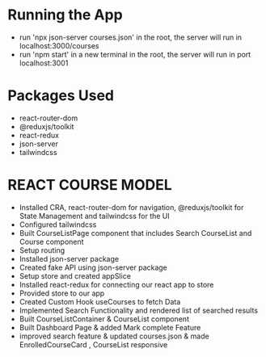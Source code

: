 # Running the App

- run 'npx json-server courses.json' in the root, the server will run in  localhost:3000/courses
- run 'npm start' in a new terminal in the root,  the server will run in port localhost:3001


# Packages Used

- react-router-dom
- @reduxjs/toolkit
- react-redux
- json-server
- tailwindcss


# REACT COURSE MODEL

- Installed CRA, react-router-dom for navigation, @reduxjs/toolkit for State Management and tailwindcss for the UI
- Configured tailwindcss
- Built CourseListPage component that includes Search CourseList and Course component
- Setup routing
- Installed json-server package 
- Created fake API using json-server package
- Setup store and created appSlice
- Installed react-redux for connecting our react app to store
- Provided store to our app
- Created Custom Hook useCourses to fetch Data
- Implemented Search Functionality and rendered list of searched results
- Built CourseListContainer & CourseList component
- Built Dashboard Page & added Mark complete Feature
- improved search feature & updated courses.json & made EnrolledCourseCard , CourseList responsive